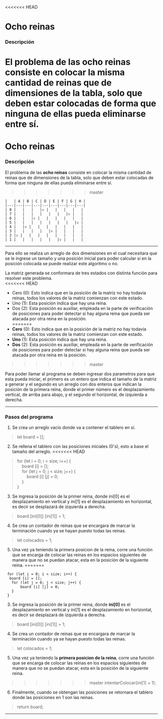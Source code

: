 <<<<<<< HEAD
# **Ocho reinas**
### **Descripción**
El problema de las ocho reinas consiste en colocar la misma cantidad de reinas que de dimensiones de la tabla, solo que deben estar colocadas de forma que ninguna de ellas pueda eliminarse entre sí.  
=======
# **Ocho reinas**  
### **Descripción**
El problema de las **ocho reinas** consiste en colocar la misma cantidad de reinas que de dimensiones de la tabla, solo que deben estar colocadas de forma que ninguna de ellas pueda eliminarse entre sí.  
>>>>>>> master
```JS
|   | A | B | C | D | E | F | G | H |
|---|---|---|---|---|---|---|---|---|
| 8 |   |   |   |♕ |   |   |   |   |
| 7 |   |   |   |   |   |   |♕ |   |
| 6 |   |   |♕ |   |   |   |   |   |
| 5 |   |   |   |   |   |   |   |♕ |
| 4 |   |♕ |   |   |   |   |   |   |
| 3 |   |   |   |   |♕ |   |   |   |
| 2 |♕ |   |   |   |   |   |   |   |
| 1 |   |   |   |   |   |♕ |   |   |
```
---------------------

Para ello se realiza un arreglo de dos dimensiones en el cual necesitara que se le ingrese un tamaño y una posición inicial para poder calcular si en la posición colocada se puede realizar este algoritmo o no.  

La matriz generada se conformara de tres estados con distinta función para resolver este problema.  
<<<<<<< HEAD
*  Cero (0): Esto indica que en la posición de la matriz no hay todavia reinas, todos los valores de la matriz comienzan con este estado.
*  Uno (1): Esta posición indica que hay una reina.
*  Dos (2): Esta posición es auxiliar, empleada en la parte de verificación de posiciones para poder detectar si hay alguna reina que pueda ser atacada por otra reina en la posición.   
=======
*  **Cero** (0): Esto indica que en la posición de la matriz no hay todavia reinas, todos los valores de la matriz comienzan con este estado.
*  **Uno** (1): Esta posición indica que hay una reina.
*  **Dos** (2): Esta posición es auxiliar, empleada en la parte de verificación de posiciones para poder detectar si hay alguna reina que pueda ser atacada por otra reina en la posición.   
>>>>>>> master

Para poder llamar al programa se deben ingresar dos parametros para que esta pueda iniciar, el primero es un entero que indica el tamaño de la matriz a generar y el segundo es un arreglo con dos enteros que indican la posición de la primera reina, donde el primer número es el desplazamiento vertical, de arriba para abajo, y el segundo el horizontal, de izquierda a derecha.

----------------------------
### Pasos del programa
1. Se crea un arreglo vacío donde va a contener el tablero en sí.
> let board = [];
2. Se rellena el tablero con las posiciones iniciales (0's), esto a base el tamaño del arreglo.
<<<<<<< HEAD
> for (let i = 0; i < size; i++) {  
> &nbsp;&nbsp;&nbsp;&nbsp;board [i] = [];  
> &nbsp;&nbsp;&nbsp;&nbsp;for (let j = 0; j < size; j++) {  
> &nbsp;&nbsp;&nbsp;&nbsp;&nbsp;&nbsp;&nbsp;&nbsp;board [i] [j] = 0;  
> &nbsp;&nbsp;&nbsp;&nbsp;}  
> }
3. Se ingresa la posición de la primer reina, donde ini[0] es el desplazamiento en vertical y ini[1] es el desplazamiento en horizontal, es decir se desplazará de izquierda a derecha.
> board [ini[0]] [ini[1]] = 1;
4. Se crea un contador de reinas que se encargara de marcar la terminación cuando ya se hayan puesto todas las reinas.
> let colocados = 1;
5. Una vez ya teniendo la primera posicion de la reina, corre una función que se encarga de colocar las reinas en los espacios siguientes de manera que no se puedan atacar, esta en la posición de la siguiente reina.
=======
```JS
 for (let i = 0; i < size; i++) {  
  board [i] = [];  
   for (let j = 0; j < size; j++) {  
       board [i] [j] = 0;  
   }  
 }
```
3. Se ingresa la posición de la primer reina, donde **ini[0]** es el desplazamiento en vertical y ini[1] es el desplazamiento en horizontal, es decir se desplazará de izquierda a derecha.
> board [ini[0]] [ini[1]] = 1;
4. Se crea un contador de reinas que se encargara de marcar la terminación cuando ya se hayan puesto todas las reinas.
> let colocados = 1;
5. Una vez ya teniendo la **primera posicion de la reina**, corre una función que se encarga de colocar las reinas en los espacios siguientes de manera que no se puedan atacar, esta en la posición de la siguiente reina.
>>>>>>> master
> intentarColocar(ini[1] + 1);
6. Finalmente, cuando se obtengan las posiciones se retornara el tablero donde las posiciones en 1 son las reinas.
> return board;
------------------
